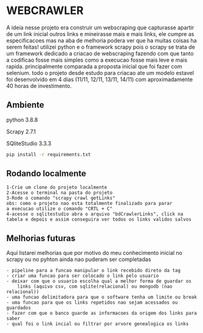 
# WEBCRAWLER

A ideia nesse projeto era construir um webscraping que capturasse apartir de um link inicial outros links e mineirasse
mais e mais links, ele cumpre as especificacoes mas na aba de melhoria podera ver que ha muitas coisas ha serem feitas!
utilizei python e o framework scrapy pois o scrapy se trata de um framework dedicado a criacao de webscraping fazendo
com que tanto a codificao fosse mais simples como a execucao fosse mais leve e mais rapida.
principalmente comparada a proposta inicial que foi fazer com selenium.
todo o projeto desde estudo para criacao ate um modelo estavel foi desenvolvido em 4 dias (11/11, 12/11, 13/11, 14/11) com
aproximadamente 40 horas de investimento.


## Ambiente
python 3.8.8

Scrapy 2.7.1

SQliteStudio  3.3.3
```bash
pip install -r requirements.txt

```
## Rodando localmente
```
1-Crie um clone do projeto localmente
2-Acesse o terminal na pasta do projeto
3-Rode o comando "scrapy crawl getLinks"
obs: como o projeto nao esta totalmente finalizado para parar 
a execucao utilize o comando "CRTL + C"
4-acesse o sqlitestudio abra o arquivo "bdCrawlerLinks", click na
tabela e depois e assim conseguira ver todos os links validos salvos
```

## Melhorias futuras

Aqui listarei melhorias que por motivo do meu conhecimento inicial
no scrapy ou no pyhton ainda nao puderam ser completadas
```
- pipeline para a funcao manipular o link recebido direto da tag
- criar uma funcao para ser colocado o link pelo usuario
- deixar com que o usuario escolha qual a melhor forma de guardar os
    links (aquivo csv, com sqlite(relacional) ou mongodb (nao relacional))
- uma funcao delimitadora para que o software tenha um limite ou break
- uma funcao para que os links repetidos nao sejam acessados ou guardados
- fazer com que o banco guarde as informacoes da origem dos links para saber
- qual foi o link incial ou filtrar por arvore genealogica os links
```

